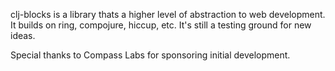 clj-blocks is a library thats a higher level of abstraction to web
development. It builds on ring, compojure, hiccup, etc. It's still a
testing ground for new ideas.

Special thanks to Compass Labs for sponsoring initial development. 